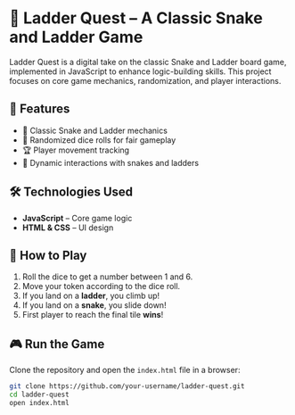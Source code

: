 # 🎲 Ladder Quest – A Classic Snake and Ladder Game  

Ladder Quest is a digital take on the classic Snake and Ladder board game, implemented in JavaScript to enhance logic-building skills. This project focuses on core game mechanics, randomization, and player interactions.  

## 🚀 Features  
- 🎯 Classic Snake and Ladder mechanics  
- 🎲 Randomized dice rolls for fair gameplay  
- 🏆 Player movement tracking  
- 🔄 Dynamic interactions with snakes and ladders  

## 🛠️ Technologies Used  
- **JavaScript** – Core game logic  
- **HTML & CSS** – UI design  

## 📌 How to Play  
1. Roll the dice to get a number between 1 and 6.  
2. Move your token according to the dice roll.  
3. If you land on a **ladder**, you climb up!  
4. If you land on a **snake**, you slide down!  
5. First player to reach the final tile **wins**!  

## 🎮 Run the Game  
Clone the repository and open the `index.html` file in a browser:  
```sh
git clone https://github.com/your-username/ladder-quest.git
cd ladder-quest
open index.html
